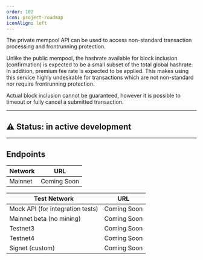 ```yaml
---
order: 102
icon: project-roadmap
iconAlign: left   
---
```


The private mempool API can be used to access non-standard transaction processing and frontrunning protection.

Unlike the public mempool, the hashrate available for block inclusion (confirmation) is expected to be a small subset of the total global hashrate. In addition, premium fee rate is expected to be applied. This makes using this service highly undesirable for transactions which are not non-standard nor require frontrunning protection.

Actual block inclusion cannot be guaranteed, however it is possible to timeout or fully cancel a submitted transaction. 


---

## :warning: Status: in active development

---

## Endpoints

| Network             | URL          |
|---------------------|--------------|
| Mainnet             | Coming Soon  |

| Test Network                     | URL          |
|----------------------------------|--------------|
| Mock API (for integration tests) | Coming Soon  |
| Mainnet beta (no mining)         | Coming Soon  |
| Testnet3                         | Coming Soon  |
| Testnet4                         | Coming Soon  |
| Signet (custom)                  | Coming Soon  |
